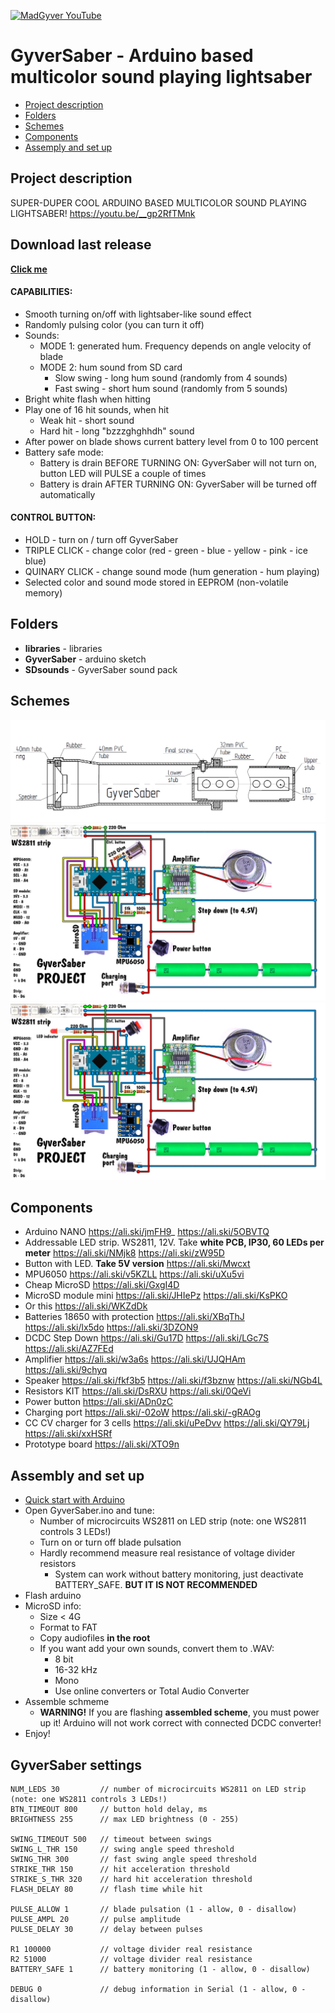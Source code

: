 [![MadGyver YouTube](http://alexgyver.ru/git_madgyver.jpg)](https://www.youtube.com/channel/UCNEOyqhGzutj-YS-d5ckYdg?sub_confirmation=1)
# GyverSaber - Arduino based multicolor sound playing lightsaber
* [Project description](#chapter-0)
* [Folders](#chapter-1)
* [Schemes](#chapter-2)
* [Components](#chapter-3)
* [Assemply and set up](#chapter-7)

<a id="chapter-0"></a>
## Project description
SUPER-DUPER COOL ARDUINO BASED MULTICOLOR SOUND PLAYING LIGHTSABER!
https://youtu.be/__gp2RfTMnk


## Download last release
[**Click me**](https://github.com/AlexGyver/EnglishProjects/releases/download/GyverSaber/GyverSaber.rar)

#### CAPABILITIES:
* Smooth turning on/off with lightsaber-like sound effect
* Randomly pulsing color (you can turn it off)
* Sounds:
  + MODE 1: generated hum. Frequency depends on angle velocity of blade
  + MODE 2: hum sound from SD card
    - Slow swing - long hum sound (randomly from 4 sounds)
    - Fast swing - short hum sound (randomly from 5 sounds)
* Bright white flash when hitting
* Play one of 16 hit sounds, when hit
  + Weak hit - short sound
  + Hard hit - long "bzzzghghhdh" sound
* After power on blade shows current battery level from 0 to 100 percent
* Battery safe mode:
  + Battery is drain BEFORE TURNING ON: GyverSaber will not turn on, button LED will PULSE a couple of times
  + Battery is drain AFTER TURNING ON: GyverSaber will be turned off automatically
#### CONTROL BUTTON:
* HOLD - turn on / turn off GyverSaber
* TRIPLE CLICK - change color (red - green - blue - yellow - pink - ice blue)
* QUINARY CLICK - change sound mode (hum generation - hum playing)
* Selected color and sound mode stored in EEPROM (non-volatile memory)

<a id="chapter-1"></a>
## Folders
- **libraries** - libraries
- **GyverSaber** - arduino sketch
- **SDsounds** - GyverSaber sound pack

<a id="chapter-2"></a>
## Schemes
![SCHEME](https://github.com/AlexGyver/EnglishProjects/blob/master/GyverSaber/schemes/draw.jpg)
![SCHEME](https://github.com/AlexGyver/EnglishProjects/blob/master/GyverSaber/schemes/scheme1.jpg)
![SCHEME](https://github.com/AlexGyver/EnglishProjects/blob/master/GyverSaber/schemes/scheme2.jpg)

<a id="chapter-3"></a>
## Components
* Arduino NANO https://ali.ski/jmFH9_ https://ali.ski/5OBVTQ
* Addressable LED strip. WS2811, 12V. Take **white PCB, IP30, 60 LEDs per meter**
https://ali.ski/NMjk8 https://ali.ski/zW95D
* Button with LED. **Take 5V version** https://ali.ski/Mwcxt
* MPU6050 https://ali.ski/v5KZLL https://ali.ski/uXu5vi
* Cheap MicroSD https://ali.ski/GxgI4D
* MicroSD module mini https://ali.ski/JHIePz https://ali.ski/KsPKO
* Or this https://ali.ski/WKZdDk
* Batteries 18650 with protection https://ali.ski/XBqThJ https://ali.ski/lx5do https://ali.ski/3DZON9
* DCDC Step Down https://ali.ski/Gu17D https://ali.ski/LGc7S https://ali.ski/AZ7FEd
* Amplifier https://ali.ski/w3a6s https://ali.ski/UJQHAm https://ali.ski/9chyq
* Speaker https://ali.ski/fkf3b5 https://ali.ski/f3bznw https://ali.ski/NGb4L
* Resistors KIT https://ali.ski/DsRXU https://ali.ski/0QeVi
* Power button https://ali.ski/ADn0zC
* Charging port https://ali.ski/-02oW https://ali.ski/-gRAOg
* CC CV charger for 3 cells https://ali.ski/uPeDvv https://ali.ski/QY79Lj https://ali.ski/xxHSRf
* Prototype board https://ali.ski/XTO9n

<a id="chapter-7"></a>
## Assembly and set up
* [Quick start with Arduino](https://learn.sparkfun.com/tutorials/installing-arduino-ide)
* Open GyverSaber.ino and tune:
  - Number of microcircuits WS2811 on LED strip (note: one WS2811 controls 3 LEDs!)
  - Turn on or turn off blade pulsation
  - Hardly recommend measure real resistance of voltage divider resistors
    + System can work without battery monitoring, just deactivate BATTERY_SAFE. **BUT IT IS NOT RECOMMENDED**
* Flash arduino
* MicroSD info:
  - Size < 4G
  - Format to FAT
  - Copy audiofiles **in the root**
  - If you want add your own sounds, convert them to .WAV:
    + 8 bit
	+ 16-32 kHz
	+ Mono
	+ Use online converters or Total Audio Converter
* Assemble schmeme
  - **WARNING!** If you are flashing **assembled scheme**, you must power up it! Arduino will not work correct with connected DCDC converter!
* Enjoy!

## GyverSaber settings
    NUM_LEDS 30         // number of microcircuits WS2811 on LED strip (note: one WS2811 controls 3 LEDs!)
    BTN_TIMEOUT 800     // button hold delay, ms
    BRIGHTNESS 255      // max LED brightness (0 - 255)

    SWING_TIMEOUT 500   // timeout between swings
    SWING_L_THR 150     // swing angle speed threshold
    SWING_THR 300       // fast swing angle speed threshold
    STRIKE_THR 150      // hit acceleration threshold
    STRIKE_S_THR 320    // hard hit acceleration threshold
    FLASH_DELAY 80      // flash time while hit

    PULSE_ALLOW 1       // blade pulsation (1 - allow, 0 - disallow)
    PULSE_AMPL 20       // pulse amplitude
    PULSE_DELAY 30      // delay between pulses

    R1 100000           // voltage divider real resistance
    R2 51000            // voltage divider real resistance
    BATTERY_SAFE 1      // battery monitoring (1 - allow, 0 - disallow)

    DEBUG 0             // debug information in Serial (1 - allow, 0 - disallow)